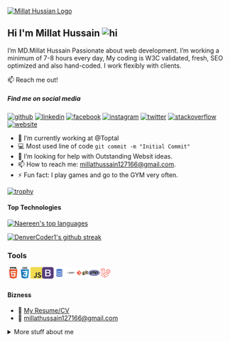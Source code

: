 [![Millat Hussian Logo](https://media-exp1.licdn.com/dms/image/C5616AQHC_7VqIsg1PA/profile-displaybackgroundimage-shrink_350_1400/0/1629977296741?e=1635379200&v=beta&t=I5C6uD62g92WHlyCgRy--JvOnbjGtth1SGA_8HDvevY)](https://www.fb.com/developermillat "Go To My Facebook")

## Hi I'm Millat Hussain <img src="https://user-images.githubusercontent.com/1303154/88677602-1635ba80-d120-11ea-84d8-d263ba5fc3c0.gif" width="28px" alt="hi">

I’m MD.Millat Hussain Passionate about web development. I’m working a minimum of 7-8 hours every day, My coding is W3C validated, fresh, SEO optimized and also hand-coded. I work flexibly with clients.

:mailbox: Reach me out!

##### Find me on social media

[<img src='https://cdn.jsdelivr.net/npm/simple-icons@3.0.1/icons/github.svg' alt='github' height='40'>](https://github.com/millat127166) [<img src='https://cdn.jsdelivr.net/npm/simple-icons@3.0.1/icons/linkedin.svg' alt='linkedin' height='40'>](https://www.linkedin.com/in/millat127166/) [<img src='https://cdn.jsdelivr.net/npm/simple-icons@3.0.1/icons/facebook.svg' alt='facebook' height='40'>](https://www.facebook.com/developermillat) [<img src='https://cdn.jsdelivr.net/npm/simple-icons@3.0.1/icons/instagram.svg' alt='instagram' height='40'>](https://www.instagram.com/millat127166/) [<img src='https://cdn.jsdelivr.net/npm/simple-icons@3.0.1/icons/twitter.svg' alt='twitter' height='40'>](https://twitter.com/millat127166) [<img src='https://cdn.jsdelivr.net/npm/simple-icons@3.0.1/icons/stackoverflow.svg' alt='stackoverflow' height='40'>](https://stackoverflow.com/users/16719392) [<img src='https://cdn.jsdelivr.net/npm/simple-icons@3.0.1/icons/icloud.svg' alt='website' height='40'>](millat127166.github.io/me)

<!-- TODO: Add last video link -->

- 🔭 I’m currently working at @Toptal
- :computer: Most used line of code `git commit -m "Initial Commit"`
- 🤔 I’m looking for help with Outstanding Websit ideas.
- 📫 How to reach me: millathussain127166@gmail.com.
- ⚡ Fun fact: I play games and go to the GYM very often.

[![trophy](https://github-profile-trophy.vercel.app/?username=millat127166)](https://github.com/ryo-ma/github-profile-trophy)

#### Top Technologies

[![Naereen's top languages](https://github-readme-stats.vercel.app/api/top-langs/?username=millat127166&theme=blue-green)](https://github.com/anuraghazra/github-readme-stats)

[![DenverCoder1's github streak](https://github-readme-streak-stats.herokuapp.com/?user=millat127166&theme=blue-green)](https://github.com/millat-hussain/github-readme-streak-stats)

### Tools

<img align="left" alt="Sass" width="26px" src="https://raw.githubusercontent.com/github/explore/80688e429a7d4ef2fca1e82350fe8e3517d3494d/topics/html/html.png" />

<img align="left" alt="Node.js" width="26px" src="https://raw.githubusercontent.com/github/explore/80688e429a7d4ef2fca1e82350fe8e3517d3494d/topics/css/css.png" />

<img align="left" alt="GraphQL" width="26px" src="https://raw.githubusercontent.com/github/explore/80688e429a7d4ef2fca1e82350fe8e3517d3494d/topics/javascript/javascript.png" />

<img align="left" alt="Deno" width="26px" src="https://raw.githubusercontent.com/github/explore/80688e429a7d4ef2fca1e82350fe8e3517d3494d/topics/bootstrap/bootstrap.png" />

<img align="left" alt="SQL" width="26px" src="https://raw.githubusercontent.com/github/explore/80688e429a7d4ef2fca1e82350fe8e3517d3494d/topics/sql/sql.png" />

<img align="left" alt="MySQL" width="26px" src="https://raw.githubusercontent.com/github/explore/80688e429a7d4ef2fca1e82350fe8e3517d3494d/topics/jquery/jquery.png" />

<img align="left" alt="Git" width="26px" src="https://raw.githubusercontent.com/github/explore/80688e429a7d4ef2fca1e82350fe8e3517d3494d/topics/git/git.png" />

<img align="left" alt="MongoDB" width="26px" src="https://raw.githubusercontent.com/github/explore/80688e429a7d4ef2fca1e82350fe8e3517d3494d/topics/php/php.png" />

<img align="left" alt="MongoDB" width="26px" src="https://raw.githubusercontent.com/github/explore/80688e429a7d4ef2fca1e82350fe8e3517d3494d/topics/laravel/laravel.png" />

<br />
<br />

#### Bizness

- :paperclip: [My Resume/CV](https://drive.google.com/file/d/1NjyR41YqX5WPgNCWos_QNdQ_B02vrrbd/view?usp=sharing)
- :email: millathussain127166@gmail.com

<details>
<summary>
  More stuff about me
</summary>

<br >

#### Github Stats

![Ipenywis's github stats](https://github-readme-stats.vercel.app/api?username=millat127166&count_private=true&theme=tokyonight&hide=contribs,prs)

</details>
